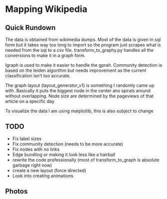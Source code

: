 # Mapping Wikipedia

## Quick Rundown
The data is obtained from wikimedia dumps. Most of the data is given in sql form but it takes way too long to import so the program just scrapes what is needed from the sql to a csv file. transform_to_graphy.py handles all the conversions to make it in a graph form. 

Igraph is used to make it easier to handle the gprah. Community detection is based on the leiden algorithm but needs improvement as the current classification isn't too accurate. 

The graph layout (layout_generator_v1) is something I randomly came up with. Basically it puts the biggest node in the center ans spirals around without overlapping. Node size are determined by the pageviews of that article on a specific day

To visualize the data I am using matplotlib, this is also subject to change

## TODO
- Fix label sizes
- Fix community detection (needs to be more accurate)
- Fix nodes with no links
- Edge bundling or making it look less like a hairball
- rewrite the code professionally (most of transform_to_graph is absolute garbage right now)
- create a new layout (force directed)
- Look into creating animations

## Photos




